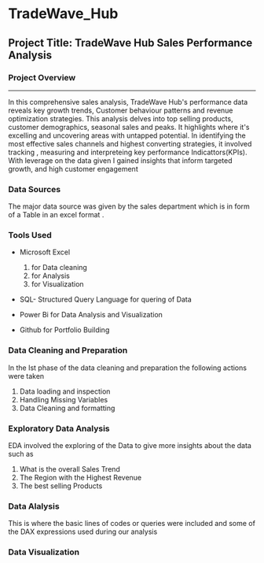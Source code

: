 # TradeWave_Hub

## Project Title: TradeWave Hub Sales Performance Analysis
### Project Overview 
---

In this comprehensive sales analysis, TradeWave Hub's performance data reveals key growth trends, Customer behaviour patterns and revenue optimization strategies. This analysis delves into top selling products, customer demographics, seasonal sales and  peaks. It highlights where it's excelling and uncovering areas with untapped potential. In identifying the most effective sales channels and highest converting strategies, it involved tracking , measuring and interpreteing key performance Indicattors(KPIs). With leverage on the data given I gained insights that inform targeted growth, and high customer engagement 

### Data Sources
The major data source was given by the sales department which is in form of a Table in an excel format .

### Tools Used
- Microsoft Excel 
  1. for Data cleaning
  2. for Analysis
  3. for Visualization
     
- SQL- Structured Query Language for quering of Data  
- Power Bi for Data Analysis and Visualization  
- Github for Portfolio Building
  
### Data Cleaning and Preparation
In the Ist phase of the data cleaning and preparation the following actions were taken 
1. Data loading and inspection
2. Handling Missing Variables
3. Data Cleaning and formatting

### Exploratory Data Analysis
EDA involved the exploring of the Data to give more insights about the data such as
1. What is the overall Sales Trend
2. The Region with the Highest Revenue
3. The best selling Products

### Data Alalysis
This is where the basic lines of codes or queries  were included and some of the DAX expressions used during our analysis

### Data Visualization



 

   
